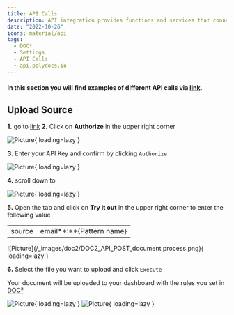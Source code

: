 ```yaml
---
title: API Calls
description: API integration provides functions and services that connect applications and processes. Here are examples of how to make API calls through api.polydocs.io.
date: "2022-10-26"
icons: material/api
tags:
  - DOC²
  - Settings
  - API Calls
  - api.polydocs.io
---
```


#### In this section you will find examples of different API calls via [link](https://api.polydocs.io/docs).


## Upload Source

**1.** go to [link](https://api.polydocs.io/docs)
**2.** Click on **Authorize** in the upper right corner

![Picture](/_images/doc2/admin_guides_doc2-api-authorize.png){ loading=lazy }

**3.** Enter your API Key and confirm by clicking `Authorize`

![Picture](/_images/doc2/admin_guides_doc2-api-authorize_key.png){ loading=lazy }

**4.** scroll down to 

![Picture](/_images/doc2/DOC2_API_POST_Process.png){ loading=lazy }

**5.** Open the tab and click on **Try it out** in the upper right corner to enter the following value

|          |                            |
|  ----    |          ------            |
|  source  |  email**:**{Pattern name}  |

![Picture](/_images/doc2/DOC2_API_POST_document process.png){ loading=lazy }

**6.** Select the file you want to upload and click `Execute`

Your document will be uploaded to your dashboard with the rules you set in [DOC²](https://app.polydocs.io/settings/classify-extract)

![Picture](/_images/doc2/DOC2_classification-rules_Pattern.png){ loading=lazy }
![Picture](/_images/doc2/DOC2_Uploaded-doc-on-dashboard.png){ loading=lazy }